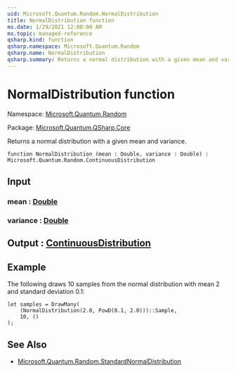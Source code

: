 ```yaml
---
uid: Microsoft.Quantum.Random.NormalDistribution
title: NormalDistribution function
ms.date: 1/29/2021 12:00:00 AM
ms.topic: managed-reference
qsharp.kind: function
qsharp.namespace: Microsoft.Quantum.Random
qsharp.name: NormalDistribution
qsharp.summary: Returns a normal distribution with a given mean and variance.
---
```


# NormalDistribution function

Namespace: [Microsoft.Quantum.Random](xref:Microsoft.Quantum.Random)

Package: [Microsoft.Quantum.QSharp.Core](https://nuget.org/packages/Microsoft.Quantum.QSharp.Core)


Returns a normal distribution with a given mean and variance.

```qsharp
function NormalDistribution (mean : Double, variance : Double) : Microsoft.Quantum.Random.ContinuousDistribution
```


## Input

### mean : [Double](xref:microsoft.quantum.lang-ref.double)




### variance : [Double](xref:microsoft.quantum.lang-ref.double)





## Output : [ContinuousDistribution](xref:Microsoft.Quantum.Random.ContinuousDistribution)



## Example

The following draws 10 samples from the normal distribution with mean2 and standard deviation 0.1:```qsharplet samples = DrawMany(    (NormalDistribution(2.0, PowD(0.1, 2.0)))::Sample,    10, ());```

## See Also

- [Microsoft.Quantum.Random.StandardNormalDistribution](xref:Microsoft.Quantum.Random.StandardNormalDistribution)